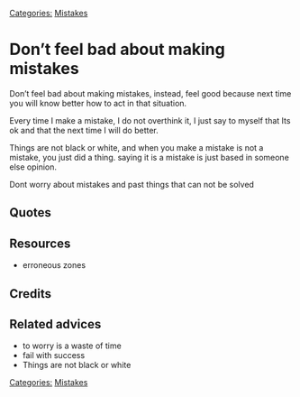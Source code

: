 [Categories:](../Categories/index.md) [Mistakes](../Categories/Mistakes.md)
# Don’t feel bad about making mistakes

Don’t feel bad about making mistakes, instead, feel good because next time you will know better how to act in that situation. 

Every time I make a mistake, I do not overthink it, I just say to myself that Its ok and that the next time I will do better.

Things are not black or white, and when you make a mistake is not a mistake, you just did a thing. saying it is a mistake is just based in someone else opinion.

Dont worry about mistakes and past things that can not be solved

## Quotes

## Resources

- erroneous zones

## Credits

## Related advices

- to worry is a waste of time
- fail with success
- Things are not black or white

[Categories:](../Categories/index.md) [Mistakes](../Categories/Mistakes.md)
